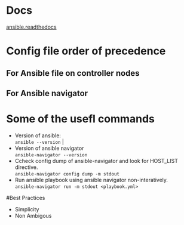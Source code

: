 # Docs
[ansible.readthedocs](https://ansible.readthedocs.io/projects/navigator/settings/)

# Config file order of precedence

## For Ansible file on controller nodes

## For Ansible navigator

# Some of the usefl commands
- Version of ansible:  
  `ansible --version`
  | 
- Version of ansible navigator  
  `ansible-navigator --version`
- Ccheck config dump of ansible-navigator and look for HOST_LIST directive.  
  `ansible-navigator config dump -m stdout`
- Run ansible playbook using ansible navigator non-interatively.  
  `ansible-navigator run -m stdout <playbook.yml>`

#Best Practices
  - Simplicity
  - Non Ambigous
